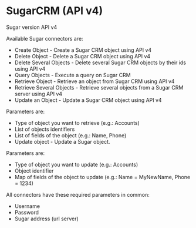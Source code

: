 # SugarCRM (API v4)

Sugar version API v4

Available Sugar connectors are:

* Create Object - Create a Sugar CRM object using API v4
* Delete Object - Delete a Sugar CRM object using API v4
* Delete Several Objects - Delete several Sugar CRM objects by their ids using API v4
* Query Objects - Execute a query on Sugar CRM
* Retrieve Object - Retrieve an object from Sugar CRM using API v4
* Retrieve Several Objects - Retrieve several objects from a Sugar CRM server using API v4
* Update an Object - Update a Sugar CRM object using API v4

Parameters are:

* Type of object you want to retrieve (e.g.: Accounts)
* List of objects identifiers
* List of fields of the object (e.g.: Name, Phone)
* Update object - Update a Sugar object.

Parameters are:

* Type of object you want to update (e.g.: Accounts)
* Object identifier
* Map of fields of the object to update (e.g.: Name = MyNewName, Phone = 1234)

All connectors have these required parameters in common:

* Username
* Password
* Sugar address (url server)